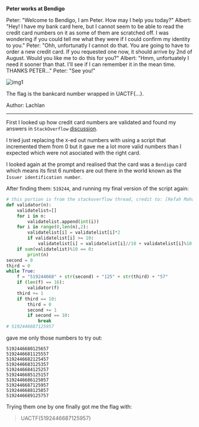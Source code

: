 **Peter works at Bendigo** 

Peter: "Welcome to Bendigo, I am Peter. How may I help you today?" Albert: "Hey! I have my bank card here, but I cannot seem to be able to read the credit card numbers on it as some of them are scratched off. I was wondering if you could tell me what they were if I could confirm my identity to you." Peter: "Ohh, unfortunatly I cannot do that. You are going to have to order a new credit card. If you requested one now, it should arrive by 2nd of August. Would you like me to do this for you?" Albert: "Hmm, unfortuately I need it sooner than that. I'll see if I can remember it in the mean time. THANKS PETER..." Peter: "See you!"

![img1]()

The flag is the bankcard number wrapped in UACTF{...}.

Author: Lachlan

___
First I looked up how credit card numbers are validated and found my answers in `StackOverflow` [discussion](https://stackoverflow.com/questions/40688156/python-credit-card-validation).

I tried just replacing the `X`-ed out numbers with using a script that incremented them from 0 but it gave me a lot more valid numbers than I expected which were not asociated with the right card. 

I looked again at the prompt and realised that the card was a `Bendigo` card which means its first 6 numbers are out there in the world known as the `Issuer identification number`.

After finding them: `519244`, and running my final version of the script again:

```python
# this portion is from the stackoverflow thread, credit to: [Refah Mahaboob Shaik]
def validator(n):
    validatelist=[]
    for i in n:
        validatelist.append(int(i))
    for i in range(0,len(n),2):
        validatelist[i] = validatelist[i]*2
        if validatelist[i] >= 10:
            validatelist[i] = validatelist[i]//10 + validatelist[i]%10
    if sum(validatelist)%10 == 0:
        print(n)
second = 0
third = 0
while True:
    f = "519244668" + str(second) + "125" + str(third) + "57"
    if (len(f) == 16):
        validator(f)
    third += 1
    if third == 10:
        third = 0
        second += 1
        if second == 10:
            break
# 5192446687125957
```

gave me only those numbers to try out:

```
5192446680125657
5192446681125557
5192446682125457
5192446683125357
5192446684125257
5192446685125157
5192446686125057
5192446687125957
5192446688125857
5192446689125757
```

Trying them one by one finally got me the flag with:

> UACTF{5192446687125957}